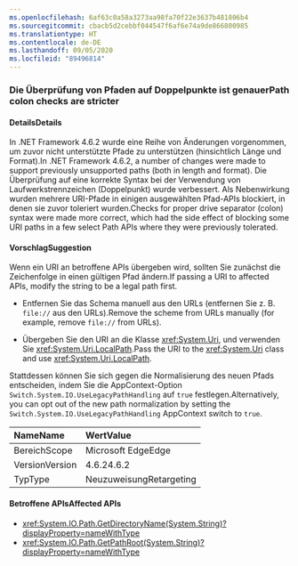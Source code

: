 ```yaml
---
ms.openlocfilehash: 6af63c0a58a3273aa98fa70f22e3637b481806b4
ms.sourcegitcommit: cbacb5d2cebbf044547f6af6e74a9de866800985
ms.translationtype: HT
ms.contentlocale: de-DE
ms.lasthandoff: 09/05/2020
ms.locfileid: "89496814"
---
```

### <a name="path-colon-checks-are-stricter"></a><span data-ttu-id="eb4a7-101">Die Überprüfung von Pfaden auf Doppelpunkte ist genauer</span><span class="sxs-lookup"><span data-stu-id="eb4a7-101">Path colon checks are stricter</span></span>

#### <a name="details"></a><span data-ttu-id="eb4a7-102">Details</span><span class="sxs-lookup"><span data-stu-id="eb4a7-102">Details</span></span>

<span data-ttu-id="eb4a7-103">In .NET Framework 4.6.2 wurde eine Reihe von Änderungen vorgenommen, um zuvor nicht unterstützte Pfade zu unterstützen (hinsichtlich Länge und Format).</span><span class="sxs-lookup"><span data-stu-id="eb4a7-103">In .NET Framework 4.6.2, a number of changes were made to support previously unsupported paths (both in length and format).</span></span> <span data-ttu-id="eb4a7-104">Die Überprüfung auf eine korrekte Syntax bei der Verwendung von Laufwerkstrennzeichen (Doppelpunkt) wurde verbessert. Als Nebenwirkung wurden mehrere URI-Pfade in einigen ausgewählten Pfad-APIs blockiert, in denen sie zuvor toleriert wurden.</span><span class="sxs-lookup"><span data-stu-id="eb4a7-104">Checks for proper drive separator (colon) syntax were made more correct, which had the side effect of blocking some URI paths in a few select Path APIs where they were previously tolerated.</span></span>

#### <a name="suggestion"></a><span data-ttu-id="eb4a7-105">Vorschlag</span><span class="sxs-lookup"><span data-stu-id="eb4a7-105">Suggestion</span></span>

<span data-ttu-id="eb4a7-106">Wenn ein URI an betroffene APIs übergeben wird, sollten Sie zunächst die Zeichenfolge in einen gültigen Pfad ändern.</span><span class="sxs-lookup"><span data-stu-id="eb4a7-106">If passing a URI to affected APIs, modify the string to be a legal path first.</span></span>

- <span data-ttu-id="eb4a7-107">Entfernen Sie das Schema manuell aus den URLs (entfernen Sie z. B. `file://` aus den URLs).</span><span class="sxs-lookup"><span data-stu-id="eb4a7-107">Remove the scheme from URLs manually (for example, remove `file://` from URLs).</span></span>

- <span data-ttu-id="eb4a7-108">Übergeben Sie den URI an die Klasse <xref:System.Uri>, und verwenden Sie <xref:System.Uri.LocalPath>.</span><span class="sxs-lookup"><span data-stu-id="eb4a7-108">Pass the URI to the <xref:System.Uri> class and use <xref:System.Uri.LocalPath>.</span></span>

<span data-ttu-id="eb4a7-109">Stattdessen können Sie sich gegen die Normalisierung des neuen Pfads entscheiden, indem Sie die AppContext-Option `Switch.System.IO.UseLegacyPathHandling` auf `true` festlegen.</span><span class="sxs-lookup"><span data-stu-id="eb4a7-109">Alternatively, you can opt out of the new path normalization by setting the `Switch.System.IO.UseLegacyPathHandling` AppContext switch to `true`.</span></span>

| <span data-ttu-id="eb4a7-110">Name</span><span class="sxs-lookup"><span data-stu-id="eb4a7-110">Name</span></span>    | <span data-ttu-id="eb4a7-111">Wert</span><span class="sxs-lookup"><span data-stu-id="eb4a7-111">Value</span></span>       |
|:--------|:------------|
| <span data-ttu-id="eb4a7-112">Bereich</span><span class="sxs-lookup"><span data-stu-id="eb4a7-112">Scope</span></span>   | <span data-ttu-id="eb4a7-113">Microsoft Edge</span><span class="sxs-lookup"><span data-stu-id="eb4a7-113">Edge</span></span>        |
| <span data-ttu-id="eb4a7-114">Version</span><span class="sxs-lookup"><span data-stu-id="eb4a7-114">Version</span></span> | <span data-ttu-id="eb4a7-115">4.6.2</span><span class="sxs-lookup"><span data-stu-id="eb4a7-115">4.6.2</span></span>       |
| <span data-ttu-id="eb4a7-116">Typ</span><span class="sxs-lookup"><span data-stu-id="eb4a7-116">Type</span></span>    | <span data-ttu-id="eb4a7-117">Neuzuweisung</span><span class="sxs-lookup"><span data-stu-id="eb4a7-117">Retargeting</span></span> |

#### <a name="affected-apis"></a><span data-ttu-id="eb4a7-118">Betroffene APIs</span><span class="sxs-lookup"><span data-stu-id="eb4a7-118">Affected APIs</span></span>

- <xref:System.IO.Path.GetDirectoryName(System.String)?displayProperty=nameWithType>
- <xref:System.IO.Path.GetPathRoot(System.String)?displayProperty=nameWithType>
